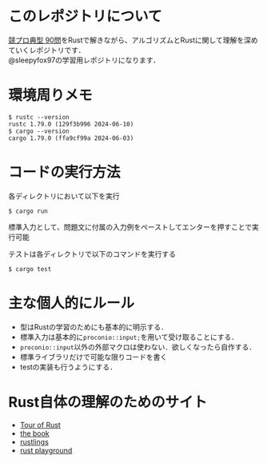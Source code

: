 # このレポジトリについて
[競プロ典型 90問](https://atcoder.jp/contests/typical90)をRustで解きながら、アルゴリズムとRustに関して理解を深めていくレポジトリです．<br>
@sleepyfox97の学習用レポジトリになります．<br>



# 環境周りメモ
```shell
$ rustc --version
rustc 1.79.0 (129f3b996 2024-06-10)
$ cargo --version
cargo 1.79.0 (ffa9cf99a 2024-06-03)
```

# コードの実行方法
各ディレクトリにおいて以下を実行
```shell
$ cargo run
```
標準入力として、問題文に付属の入力例をペーストしてエンターを押すことで実行可能<br>

テストは各ディレクトリで以下のコマンドを実行する<br>
```shell
$ cargo test
```

# 主な個人的にルール
* 型はRustの学習のためにも基本的に明示する．<br>
* 標準入力は基本的に`proconio::input;`を用いて受け取ることにする．<br>
* `proconio::input`以外の外部マクロは使わない．欲しくなったら自作する．<br>
* 標準ライブラリだけで可能な限りコードを書く<br>
* testの実装も行うようにする．<br>

# Rust自体の理解のためのサイト
* [Tour of Rust](https://tourofrust.com/index.html)
* [the book](https://doc.rust-lang.org/book/)
* [rustlings](https://github.com/rust-lang/rustlings/)
* [rust playground](https://play.rust-lang.org/?version=stable&mode=debug&edition=2021)